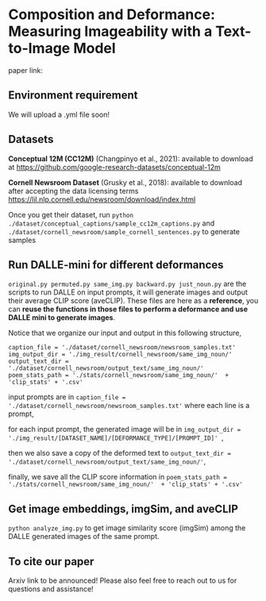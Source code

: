 # Composition and Deformance: Measuring Imageability with a Text-to-Image Model 

paper link: 

## Environment requirement
We will upload a .yml file soon!

## Datasets
**Conceptual 12M (CC12M)** (Changpinyo et al., 2021): available to download at https://github.com/google-research-datasets/conceptual-12m

**Cornell Newsroom Dataset** (Grusky et al., 2018): available to download after accepting the data licensing terms https://lil.nlp.cornell.edu/newsroom/download/index.html


Once you get their dataset, run
```python ./dataset/conceptual_captions/sample_cc12m_captions.py``` 
and
```./dataset/cornell_newsroom/sample_cornell_sentences.py```
to generate samples

## Run DALLE-mini for different deformances
```original.py permuted.py same_img.py backward.py just_noun.py``` are the scripts to run DALLE on input prompts, it will generate images and output their average CLIP score (aveCLIP). These files are here as a __reference__, you can __reuse the functions in those files to perform a deformance and use DALLE mini to generate images__. 


Notice that we organize our input and output in this following structure, 
```
caption_file = './dataset/cornell_newsroom/newsroom_samples.txt'
img_output_dir = './img_result/cornell_newsroom/same_img_noun/' 
output_text_dir = './dataset/cornell_newsroom/output_text/same_img_noun/'
poem_stats_path = './stats/cornell_newsroom/same_img_noun/'  + 'clip_stats' + '.csv'
```
input prompts are in ```caption_file = './dataset/cornell_newsroom/newsroom_samples.txt'``` where each line is a prompt,

for each input prompt, the generated image will be in ```img_output_dir = './img_result/[DATASET_NAME]/[DEFORMANCE_TYPE]/[PROMPT_ID]' ```,

then we also save a copy of the deformed text to ```output_text_dir = './dataset/cornell_newsroom/output_text/same_img_noun/'```,

finally, we save all the CLIP score information in ```poem_stats_path = './stats/cornell_newsroom/same_img_noun/'  + 'clip_stats' + '.csv'```



## Get image embeddings, imgSim, and aveCLIP
```python analyze_img.py``` to get image similarity score (imgSim) among the DALLE generated images of the same prompt. 


## To cite our paper
Arxiv link to be announced!
Please also feel free to reach out to us for questions and assistance!
